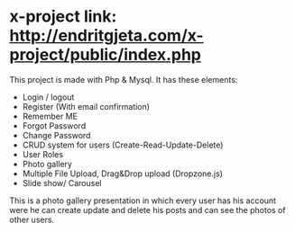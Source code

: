 # x-project   link: http://endritgjeta.com/x-project/public/index.php 
This project is made with Php & Mysql.
It has these elements:

- Login / logout
- Register (With email confirmation)
- Remember ME
- Forgot Password
- Change Password
- CRUD system for users (Create-Read-Update-Delete)
- User Roles
- Photo gallery
- Multiple File Upload, Drag&Drop upload (Dropzone.js)
- Slide show/ Carousel

This is a photo gallery presentation in which every user has his account were he can create update and delete his posts and can see the photos of other users. 



 
